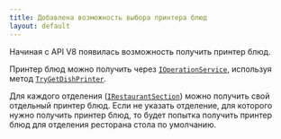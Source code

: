 ```yaml
---
title: Добавлена возможность выбора принтера блюд
layout: default
---
```


Начиная с API V8 появилась возможность получить принтер блюд.

Принтер блюд можно получить через [`IOperationService`](https://iiko.github.io/front.api.sdk/v8/html/T_Resto_Front_Api_IOperationService.htm), используя метод [`TryGetDishPrinter`](https://iiko.github.io/front.api.sdk/v8/html/M_Resto_Front_Api_IOperationService_TryGetDishPrinter.htm).

Для каждого отделения ([`IRestaurantSection`](https://iiko.github.io/front.api.sdk/v8/html/T_Resto_Front_Api_Data_Organization_Sections_IRestaurantSection.htm)) можно получить свой отдельный принтер блюд. 
Если не указать отделение, для которого нужно получить принтер блюд, то будет попытка получить принтер блюд для отделения ресторана стола по умолчанию.